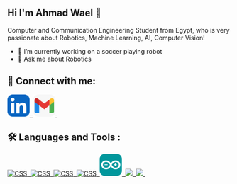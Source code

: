 ## Hi I'm Ahmad Wael 👋 
Computer and Communication Engineering Student from Egypt, who is very passionate about Robotics, Machine Learning, AI, Computer Vision!
- 🔭 I’m currently working on a soccer playing robot
- 💬 Ask me about Robotics

## :speech_balloon: Connect with me: 
<div id="badges">
  <a href="https://www.linkedin.com/in/ahmad-wael/">
    <img src="https://github.com/tandpfun/skill-icons/blob/main/icons/LinkedIn.svg" alt="LinkedIn Badge"alt="CSS" width="50" height="50"/>&nbsp;
  </a>
  <a href="mailto:ahmadwael2004@gmail.com">
    <img src="https://github.com/tandpfun/skill-icons/blob/main/icons/Gmail-Light.svg" alt="LinkedIn Badge"alt="CSS" width="50" height="50"/>&nbsp;
  </a>
</div>

## :hammer_and_wrench: Languages and Tools :
<div>
 <a href="https://www.learn-c.org/">
    <img src="https://github.com/yurijserrano/Github-Profile-Readme-Logos/blob/master/programming%20languages/c.svg" alt="CSS" width="50" height="50"/>&nbsp;
  </a>
  <a href="https://www.learn-cpp.org/">
    <img src="https://github.com/yurijserrano/Github-Profile-Readme-Logos/blob/master/programming%20languages/c%2B%2B.svg" alt="CSS" width="50" height="50"/>&nbsp;
  </a>
  <a href="https://www.learncs.org/">
    <img src="https://github.com/yurijserrano/Github-Profile-Readme-Logos/blob/master/programming%20languages/c%23.svg" alt="CSS" width="50" height="50"/>&nbsp;
  </a>    
  <a href="https://www.learnpython.org/">
    <img src="https://github.com/yurijserrano/Github-Profile-Readme-Logos/blob/master/programming%20languages/python.svg" alt="CSS" width="50" height="50"/>&nbsp;
  </a> 
 <a href="https://docs.arduino.cc/learn/">
    <img src="https://github.com/tandpfun/skill-icons/blob/main/icons/Arduino.svg" alt="CSS" width="50" height="50"/>&nbsp;
  </a>
  <a href="https://docs.openmv.io/openmvcam/tutorial/index.html">
    <img width=50px src="https://global.discourse-cdn.com/standard17/uploads/openmv1/original/2X/7/7e5a87ef6230e6a31bf4c5eb1cf2d1b9a56a2f7e.png">&nbsp;
  </a> 
  <a href="https://www.w3schools.com/git/">
    <img width=50px src="https://git-scm.com/images/logos/downloads/Git-Icon-1788C.png">&nbsp;
  </a> 
</div>


   
</div>
